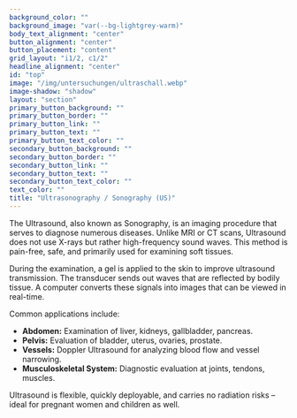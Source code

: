 ```yaml
---
background_color: ""
background_image: "var(--bg-lightgrey-warm)"
body_text_alignment: "center"
button_alignment: "center"
button_placement: "content"
grid_layout: "i1/2, c1/2"
headline_alignment: "center"
id: "top"
image: "/img/untersuchungen/ultraschall.webp"
image-shadow: "shadow"
layout: "section"
primary_button_background: ""
primary_button_border: ""
primary_button_link: ""
primary_button_text: ""
primary_button_text_color: ""
secondary_button_background: ""
secondary_button_border: ""
secondary_button_link: ""
secondary_button_text: ""
secondary_button_text_color: ""
text_color: ""
title: "Ultrasonography / Sonography (US)"
---
```


The Ultrasound, also known as Sonography, is an imaging procedure that serves to diagnose numerous diseases. Unlike MRI or CT scans, Ultrasound does not use X-rays but rather high-frequency sound waves. This method is pain-free, safe, and primarily used for examining soft tissues.

During the examination, a gel is applied to the skin to improve ultrasound transmission. The transducer sends out waves that are reflected by bodily tissue. A computer converts these signals into images that can be viewed in real-time.

Common applications include:

- **Abdomen:** Examination of liver, kidneys, gallbladder, pancreas.
- **Pelvis:** Evaluation of bladder, uterus, ovaries, prostate.
- **Vessels:** Doppler Ultrasound for analyzing blood flow and vessel narrowing.
- **Musculoskeletal System:** Diagnostic evaluation at joints, tendons, muscles.

Ultrasound is flexible, quickly deployable, and carries no radiation risks – ideal for pregnant women and children as well.